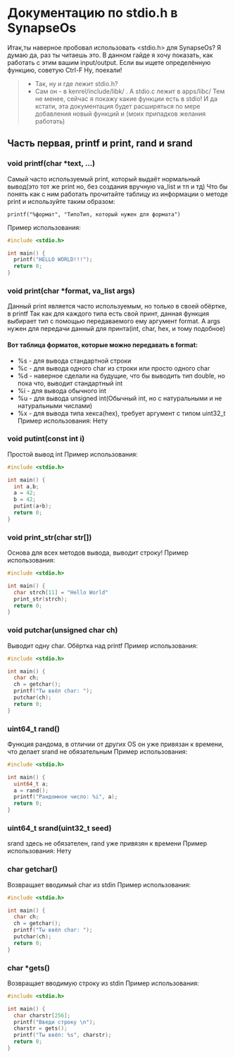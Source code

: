 # Документацию по stdio.h в SynapseOs
Итак,ты наверное пробовал использовать <stdio.h> для SynapseOs? Я думаю да, раз ты читаешь это. В данном гайде я хочу показать, как работать с этим вашим input/output. Если вы ищете определённую функцию, советую Ctrl-F
Ну, поехали!
> - Так, ну и где лежит stdio.h?
> - Сам он - в kenrel/include/libk/ . А stdio.c лежит в apps/libc/
Тем не менее, сейчас я покажу какие функции есть в stdio!
И да кстати, эта документация будет расширяться по мере добавления новый функций и (моих припадков желания работать)
## Часть первая, printf и print, rand и srand
### void printf(char *text, ...)
Самый часто используемый print, который выдаёт нормальный вывод(это тот же print но, без создания вручную va_list и тп и тд)
Что бы понять как с ним работать прочитайте таблицу из информации о методе print и используйте таким образом:

`printf("%формат", "ТипоТип, который нужен для формата")`

Пример использования:
```c
#include <stdio.h>

int main() {
  printf("HELLO WORLD!!!");
  return 0;
}
```
### void print(char *format, va_list args)
Данный print является часто используемым, но только в своей обёртке, в printf
Так как для каждого типа есть свой принт, данная функция выбирает тип с помощью передаваемого ему аргумент format.
А args нужен для передачи данный для принта(int, char, hex, и тому подобное)
#### Вот таблица форматов, которые можно передавать в format:
- %s - для вывода стандартной строки
- %c - для вывода одного char из строки или просто одного char
- %d - наверное сделали на будущие, что бы выводить тип double, но пока что, выводит стандартный int
- %i - для вывода обычного int
- %u - для вывода unsigned int(Обычный int, но с натуральными и не натуральными числами)
- %x - для вывода типа хекса(hex), требует аргумент с типом uint32_t
Пример использования:
Нету
### void putint(const int i)
Простой вывод int
Пример использования:
```c
#include <stdio.h>

int main() {
  int a,b;
  a = 42;
  b = 42;
  putint(a+b);
  return 0;
}
```
### void print_str(char str[])
Основа для всех методов вывода, выводит строку!
Пример использования:
```c
#include <stdio.h>

int main() {
  char strch[11] = "Hello World" 
  print_str(strch);
  return 0;
}
```
### void putchar(unsigned char ch)
Выводит одну char.
Обёртка над printf
Пример использования:
```c
#include <stdio.h>

int main() {
  char ch;
  ch = getchar();
  printf("Ты ввёл char: ");
  putchar(ch);
  return 0;
}
```
### uint64_t rand()
Функция рандома, в отличии от других OS он уже привязан к времени, что делает srand не обязательным
Пример использования:
```c
#include <stdio.h>

int main() {
  uint64_t a;
  a = rand();
  printf("Рандомное число: %i", a);
  return 0;
}
```
### uint64_t srand(uint32_t seed)
srand здесь не обязателен, rand уже привязян к времени
Пример использования:
Нету
### char getchar()
Возвращает вводимый char из stdin
Пример использования:
```c
#include <stdio.h>

int main() {
  char ch;
  ch = getchar();
  printf("Ты ввёл char: ");
  putchar(ch);
  return 0;
}
```
### char *gets()
Возвращает вводимую строку из stdin
Пример использования:
```c
#include <stdio.h>

int main() {
  char charstr[256];
  printf("Введи строку \n");
  charstr = gets();
  printf("Ты ввёл: %s", charstr);
  return 0;
}
```

